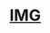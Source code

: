 [IMG](https://www.facebook.com/media/set/?set=a.10153749450672704.1073741828.541142703&type=1&l=097a11a2af)
==
